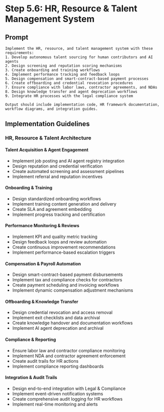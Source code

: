 # Step 5.6: HR, Resource & Talent Management System

## Prompt

```
Implement the HR, resource, and talent management system with these requirements:
1. Develop autonomous talent sourcing for human contributors and AI agents
2. Design screening and reputation scoring mechanisms
3. Create onboarding and training workflows
4. Implement performance tracking and feedback loops
5. Design compensation and smart-contract-based payment processes
6. Create offboarding and credential revocation procedures
7. Ensure compliance with labor laws, contractor agreements, and NDAs
8. Design knowledge transfer and agent deprecation workflows
9. Integrate HR processes with the legal compliance system

Output should include implementation code, HR framework documentation, workflow diagrams, and integration guides.
```

## Implementation Guidelines

### HR, Resource & Talent Architecture

#### Talent Acquisition & Agent Engagement
- Implement job posting and AI agent registry integration
- Design reputation and credential verification
- Create automated screening and assessment pipelines
- Implement referral and reputation incentives

#### Onboarding & Training
- Design standardized onboarding workflows
- Implement training content generation and delivery
- Create SLA and agreement embedding
- Implement progress tracking and certification

#### Performance Monitoring & Reviews
- Implement KPI and quality metric tracking
- Design feedback loops and review automation
- Create continuous improvement recommendations
- Implement performance-based escalation triggers

#### Compensation & Payroll Automation
- Design smart-contract-based payment disbursements
- Implement tax and compliance checks for contractors
- Create payment scheduling and invoicing workflows
- Implement dynamic compensation adjustment mechanisms

#### Offboarding & Knowledge Transfer
- Design credential revocation and access removal
- Implement exit checklists and data archival
- Create knowledge handover and documentation workflows
- Implement AI agent deprecation and archival

#### Compliance & Reporting
- Ensure labor law and contractor compliance monitoring
- Implement NDA and contractor agreement enforcement
- Create audit trails for HR actions
- Implement compliance reporting dashboards

#### Integration & Audit Trails
- Design end-to-end integration with Legal & Compliance
- Implement event-driven notification systems
- Create comprehensive audit logging for HR workflows
- Implement real-time monitoring and alerts